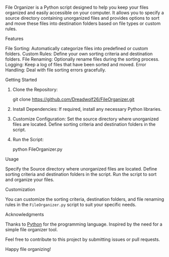 File Organizer is a Python script designed to help you keep your files organized and easily accessible on your computer. It allows you to specify a source directory containing unorganized files and provides options to sort and move these files into destination folders based on file types or custom rules.

Features

File Sorting: Automatically categorize files into predefined or custom folders.
Custom Rules: Define your own sorting criteria and destination folders.
File Renaming: Optionally rename files during the sorting process.
Logging: Keep a log of files that have been sorted and moved.
Error Handling: Deal with file sorting errors gracefully.

Getting Started

1. Clone the Repository:

   git clone https://github.com/Dreadwolf26/FileOrganizer.git

2. Install Dependencies: If required, install any necessary Python libraries.

3. Customize Configuration:
   Set the source directory where unorganized files are located.
   Define sorting criteria and destination folders in the script.

4. Run the Script:
   
   python FileOrganizer.py
   

Usage

Specify the Source directory where unorganized files are located.
Define sorting criteria and destination folders in the script.
Run the script to sort and organize your files.

Customization

You can customize the sorting criteria, destination folders, and file renaming rules in the `FileOrganizer.py` script to suit your specific needs.



Acknowledgments

Thanks to [Python](https://www.python.org/) for the programming language.
Inspired by the need for a simple file organizer tool.

Feel free to contribute to this project by submitting issues or pull requests.

Happy file organizing!

